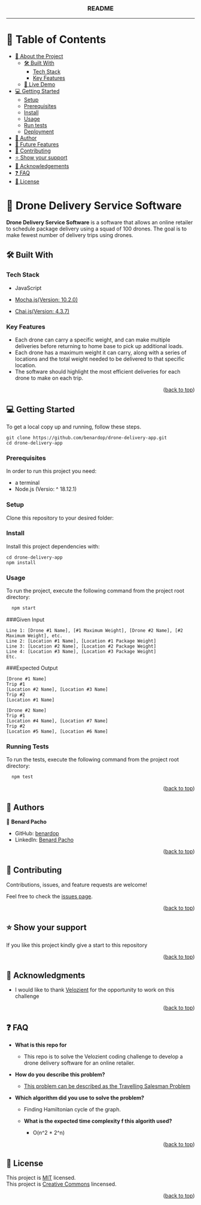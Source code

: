 <a name="readme-top"></a>
<div align="center">
  <h3><b>README</b></h3>
  <hr/>
</div>

<!-- TABLE OF CONTENTS -->

# 📗 Table of Contents

- [📖 About the Project](#about-project)
  - [🛠 Built With](#built-with)
    - [Tech Stack](#tech-stack)
    - [Key Features](#key-features)
  - [🚀 Live Demo](#live-demo)
- [💻 Getting Started](#getting-started)
  - [Setup](#setup)
  - [Prerequisites](#prerequisites)
  - [Install](#install)
  - [Usage](#usage)
  - [Run tests](#run-tests)
  - [Deployment](#triangular_flag_on_post-deployment)
- [👥 Author](#author)
- [🔭 Future Features](#future-features)
- [🤝 Contributing](#contributing)
- [⭐️ Show your support](#support)
- [🙏 Acknowledgements](#acknowledgements)
- [❓ FAQ](#faq)
- [📝 License](#license)

<!-- PROJECT DESCRIPTION -->

# 📖 Drone Delivery Service Software<a name="about-project"></a>

**Drone Delivery Service Software** is a software that allows an online retailer to schedule package delivery using a squad of 100 drones. The goal is to make fewest number of delivery trips using drones.

## 🛠 Built With <a name="built-with"></a>

### Tech Stack <a name="tech-stack"></a>

  <ul>
    <li>JavaScript</li>
  </ul>
  <ul>
    <li><a href="https://mochajs.org//">Mocha.js(Version: 10.2.0)</a></li>
  </ul>
  <ul>
    <li><a href="https://chaijs.org//">Chai.js(Version: 4.3.7)<a></li>
  </ul>




<!-- Features -->

### Key Features <a name="key-features"></a>

- Each drone can carry a specific weight, and can make multiple deliveries before returning
 to home base to pick up additional loads.
- Each drone has a maximum weight it can carry, along with a series of locations and the total weight needed to be delivered to that specific location.
- The software should highlight the most efficient deliveries for each drone to make on each trip.

<p align="right">(<a href="#readme-top">back to top</a>)</p>

<!-- GETTING STARTED -->

## 💻 Getting Started <a name="getting-started"></a>

To get a local copy up and running, follow these steps.
````
git clone https://github.com/benardop/drone-delivery-app.git
cd drone-delivery-app

````
### Prerequisites

In order to run this project you need:

- a terminal
- Node.js (Versio: ^ 18.12.1)

### Setup

Clone this repository to your desired folder:

<!--
Example commands:

```sh
  cd my-folder
  git clone https://github.com/benardop/drone-delivery-app.git
```
--->

### Install

Install this project dependencies with:

````
cd drone-delivery-app
npm install
````

### Usage

To run the project, execute the following command from the project root directory:

```sh
  npm start
```

###Given Input
```
Line 1: [Drone #1 Name], [#1 Maximum Weight], [Drone #2 Name], [#2 Maximum Weight], etc.
Line 2: [Location #1 Name], [Location #1 Package Weight]
Line 3: [Location #2 Name], [Location #2 Package Weight]
Line 4: [Location #3 Name], [Location #3 Package Weight]
Etc.
```
###Expected Output
```
[Drone #1 Name]
Trip #1
[Location #2 Name], [Location #3 Name]
Trip #2
[Location #1 Name]

[Drone #2 Name]
Trip #1
[Location #4 Name], [Location #7 Name]
Trip #2
[Location #5 Name], [Location #6 Name]
```

### Running Tests
To run the tests, execute the following command from the project root directory:

```sh
  npm test
```
<p align="right">(<a href="#readme-top">back to top</a>)</p>

<!-- AUTHORS -->

## 👥 Authors <a name="author"></a>

👤 **Benard Pacho**

- GitHub: [benardop](https://github.com/benardop)
- LinkedIn: [Benard Pacho](https://www.linkedin.com/in/benardpacho/)

<p align="right">(<a href="#readme-top">back to top</a>)</p>

<!-- CONTRIBUTING -->

## 🤝 Contributing <a name="contributing"></a>

Contributions, issues, and feature requests are welcome!

Feel free to check the [issues page](../../issues/).

<p align="right">(<a href="#readme-top">back to top</a>)</p>

<!-- SUPPORT -->

## ⭐️ Show your support <a name="support"></a>

If you like this project kindly give a start to this repository

<p align="right">(<a href="#readme-top">back to top</a>)</p>

<!-- ACKNOWLEDGEMENTS -->

## 🙏 Acknowledgments <a name="acknowledgements"></a>

- I would like to thank [Velozient](https://www.velozient.com/)
  for the opportunity to work on this challenge

<p align="right">(<a href="#readme-top">back to top</a>)</p>

<!-- FAQ (optional) -->

## ❓ FAQ <a name="faq"></a>

- **What is this repo for**

  - This repo is to solve the Velozient coding challenge to develop a drone delivery
   software for an online retailer.

- **How do you describe this problem?**
   - <a href="https://en.wikipedia.org/wiki/Travelling_salesman_problem">
     This problem can be described as the Travelling Salesman Problem
   </a>
- **Which algorithm did you use to solve the problem?**   
    - Finding Hamiltonian cycle of the graph.

  - **What is the expected time complexity f this algorith used?**
    - O(n^2 * 2^n)

<p align="right">(<a href="#readme-top">back to top</a>)</p>

<!-- LICENSE -->

## 📝 License <a name="license"></a>

This project is [MIT](./MIT.md) licensed.  
This project is [Creative Commons](https://creativecommons.org/licenses/by-nc/4.0/) lincensed.

<p align="right">(<a href="#readme-top">back to top</a>)</p>